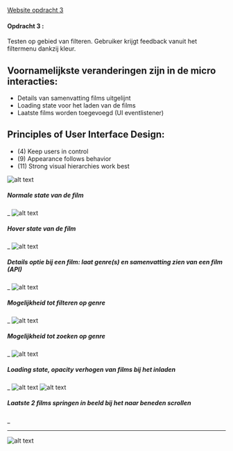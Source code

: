 [Website opdracht 3](https://stefanvanbrummelen.github.io/Frontend-for-Designers/Opdracht%203/v3/)


#### Opdracht 3 : 

Testen op gebied van filteren. Gebruiker krijgt feedback vanuit het filtermenu dankzij kleur.

## Voornamelijkste veranderingen zijn in de micro interacties:
- Details van samenvatting films uitgelijnt
- Loading state voor het laden van de films
- Laatste films worden toegevoegd (UI eventlistener)


## Principles of User Interface Design:
- (4) Keep users in control
- (9) Appearance follows behavior
- (11) Strong visual hierarchies work best



![alt text](https://stefanvanbrummelen.github.io/Frontend-for-Designers/Opdracht%203/v5/assets/images/1.article.png)
##### Normale state van de film
_
![alt text](https://stefanvanbrummelen.github.io/Frontend-for-Designers/Opdracht%203/v5/assets/images/2.hover_article.png)
##### Hover state van de film
_
![alt text](https://stefanvanbrummelen.github.io/Frontend-for-Designers/Opdracht%203/v5/assets/images/3.details_article.png)
##### Details optie bij een film: laat genre(s) en samenvatting zien van een film (API)
_
![alt text](https://stefanvanbrummelen.github.io/Frontend-for-Designers/Opdracht%203/v5/assets/images/4.filter_genre.png)
##### Mogelijkheid tot filteren op genre
_
![alt text](https://stefanvanbrummelen.github.io/Frontend-for-Designers/Opdracht%203/v5/assets/images/8.search_genre.png)
##### Mogelijkheid tot zoeken op genre
_
![alt text](https://stefanvanbrummelen.github.io/Frontend-for-Designers/Opdracht%203/v5/assets/images/5.loading_state.png)
##### Loading state, opacity verhogen van films bij het inladen
_
![alt text](https://stefanvanbrummelen.github.io/Frontend-for-Designers/Opdracht%203/v5/assets/images/6.scroll_event.png)
![alt text](https://stefanvanbrummelen.github.io/Frontend-for-Designers/Opdracht%203/v5/assets/images/7.scroll_event_show.png)
##### Laatste 2 films springen in beeld bij het naar beneden scrollen
_
_____________________________________________________________
![alt text](https://stefanvanbrummelen.github.io/Frontend-for-Designers/Opdracht%203/v5/assets/images/concept_uitwerking.jpg)

